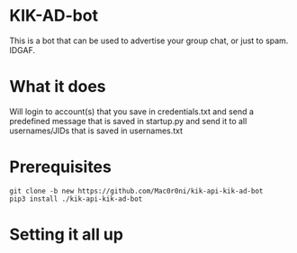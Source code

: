 # KIK-AD-bot
This is a bot that can be used to advertise your group chat, or just to spam. IDGAF.

# What it does
Will login to account(s) that you save in credentials.txt and send a predefined message that is saved in startup.py and send it to all usernames/JIDs that is saved in usernames.txt

# Prerequisites
```
git clone -b new https://github.com/Mac0r0ni/kik-api-kik-ad-bot
pip3 install ./kik-api-kik-ad-bot
```

# Setting it all up
